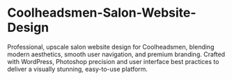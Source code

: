 # Coolheadsmen-Salon-Website-Design
Professional, upscale salon website design for Coolheadsmen, blending modern aesthetics, smooth user navigation, and premium branding. Crafted with WordPress, Photoshop precision and user interface best practices to deliver a visually stunning, easy-to-use platform.
